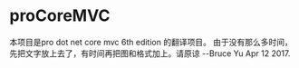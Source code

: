 # proCoreMVC
本项目是pro dot net core mvc 6th edition 的翻译项目。
由于没有那么多时间，先把文字放上去了，有时间再把图和格式加上。请原谅
--Bruce Yu  Apr 12 2017.
